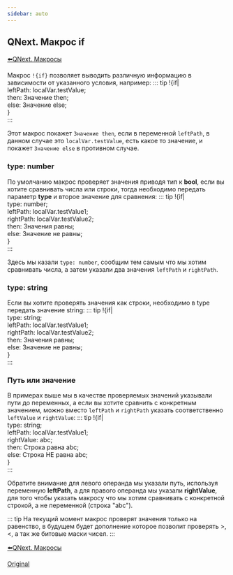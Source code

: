 ```yaml
---
sidebar: auto
---
```


## QNext. Макрос if

[⬅️QNext. Макросы](/docs-test/ph/macros)



Макрос `!{if}` позволяет выводить различную информацию в зависимости от указанного условия, например:
::: tip
!{if|<br>  leftPath: localVar.testValue;<br>  then: Значение then;<br>  else: Значение else;<br>}<br>
:::

Этот макрос покажет `Значение then`, если в переменной `leftPath`, в данном случае это `localVar.testValue`, есть какое то значение, и покажет `Значение else` в противном случае.
### type: number

По умолчанию макрос проверяет значения приводя тип к **bool**, если вы хотите сравнивать числа или строки, тогда необходимо передать параметр **type** и второе значение для сравнения:
::: tip
!{if|<br>  type: number;<br>  leftPath: localVar.testValue1;<br>  rightPath: localVar.testValue2; <br>  then: Значения равны;<br>  else: Значение не равны;<br>}<br>
:::

Здесь мы казали `type: number`, сообщим тем самым что мы хотим сравнивать числа, а затем указали два значения `leftPath` и `rightPath`.
### type: string

Если вы хотите проверять значения как строки, необходимо в type передать значение string:
::: tip
!{if|<br>  type: string;<br>  leftPath: localVar.testValue1;<br>  rightPath: localVar.testValue2; <br>  then: Значения равны;<br>  else: Значение не равны;<br>}<br>
:::


### Путь или значение

В примерах выше мы в качестве проверяемых значений указывали пути до переменных, а если вы хотите сравнить с конкретным значением, можно вместо `leftPath` и `rightPath` указать соответственно `leftValue` и `rightValue`:
::: tip
!{if|<br>  type: string;<br>  leftPath: localVar.testValue1;<br>  rightValue: abc; <br>  then: Строка равна abc;<br>  else: Строка НЕ равна abc;<br>}<br>
:::

Обратите внимание для левого операнда мы указали путь, используя переменную **leftPath**, а для правого операнда мы указали **rightValue**, для того чтобы указать макросу что мы хотим сравнивать с конкретной строкой, а не переменной (строка "abc").


::: tip
На текущий момент макрос проверят значения только на равенство, в будущем будет дополнение которое позволит проверять >, <, а так же битовые маски чисел. 
:::



[⬅️QNext. Макросы](/docs-test/ph/macros)

[Original](https://telegra.ph/QNext-Macros-if-05-18)